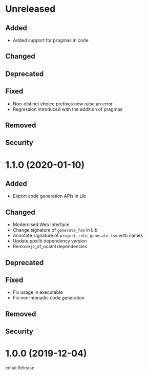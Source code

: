 # Unreleased

## Added
- Added support for pragmas in code


## Changed

## Deprecated

## Fixed
- Non-distinct choice prefixes now raise an error
- Regression introduced with the addition of pragmas


## Removed

## Security

# 1.1.0 (2020-01-10)

## Added
- Export code generation APIs in Lib

## Changed
- Modernised Web Interface
- Change signature of `generate_fsm` in Lib
- Annotate signature of `project_role`, `generate_fsm` with names
- Update ppxlib dependency version
- Remove js_of_ocaml dependencies

## Deprecated

## Fixed
- Fix usage in executable
- Fix non-monadic code generation

## Removed

## Security

# 1.0.0 (2019-12-04)

Initial Release
